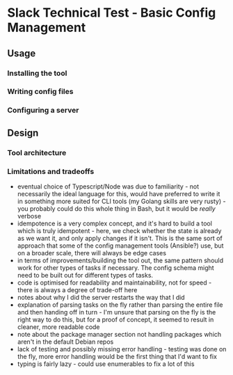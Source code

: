 # Slack Technical Test - Basic Config Management

## Usage

### Installing the tool

### Writing config files

### Configuring a server

## Design

### Tool architecture

### Limitations and tradeoffs

* eventual choice of Typescript/Node was due to familiarity - not necessarily the ideal language for this, would have preferred to write it in something more suited for CLI tools (my Golang skills are very rusty) - you probably could do this whole thing in Bash, but it would be *really* verbose
* idempotence is a very complex concept, and it's hard to build a tool which is truly idempotent - here, we check whether the state is already as we want it, and only apply changes if it isn't.  This is the same sort of approach that some of the config management tools (Ansible?) use, but on a broader scale, there will always be edge cases
* in terms of improvements/building the tool out, the same pattern should work for other types of tasks if necessary.  The config schema might need to be built out for different types of tasks.
* code is optimised for readability and maintainability, not for speed - there is always a degree of trade-off here
* notes about why I did the server restarts the way that I did
* explanation of parsing tasks on the fly rather than parsing the entire file and then handing off in turn - I'm unsure that parsing on the fly is the right way to do this, but for a proof of concept, it seemed to result in cleaner, more readable code
* note about the package manager section not handling packages which aren't in the default Debian repos
* lack of testing and possibly missing error handling - testing was done on the fly, more error handling would be the first thing that I'd want to fix
* typing is fairly lazy - could use enumerables to fix a lot of this
